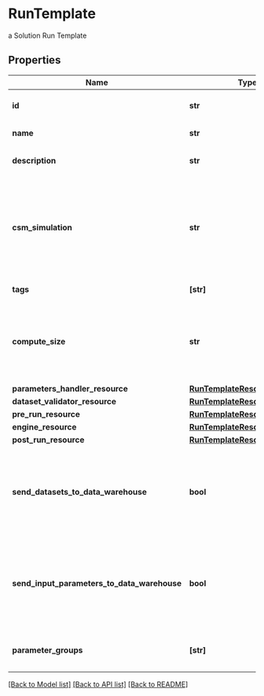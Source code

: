 # RunTemplate

a Solution Run Template

## Properties
Name | Type | Description | Notes
------------ | ------------- | ------------- | -------------
**id** | **str** | the Solution Run Template id | 
**name** | **str** | the Run Template name | 
**description** | **str** | the Run Template description | [optional] 
**csm_simulation** | **str** | the Cosmo Tech simulation name. This information is send to the Engine. Mandatory information if no Engine is defined | [optional] 
**tags** | **[str]** | the list of Run Template tags | [optional] 
**compute_size** | **str** | the compute size needed for this Run Template. Standard sizes are basic and highcpu. Default is basic | [optional] 
**parameters_handler_resource** | [**RunTemplateResourceStorage**](RunTemplateResourceStorage.md) |  | [optional] 
**dataset_validator_resource** | [**RunTemplateResourceStorage**](RunTemplateResourceStorage.md) |  | [optional] 
**pre_run_resource** | [**RunTemplateResourceStorage**](RunTemplateResourceStorage.md) |  | [optional] 
**engine_resource** | [**RunTemplateResourceStorage**](RunTemplateResourceStorage.md) |  | [optional] 
**post_run_resource** | [**RunTemplateResourceStorage**](RunTemplateResourceStorage.md) |  | [optional] 
**send_datasets_to_data_warehouse** | **bool** | whether or not the Datasets values are send to the DataWarehouse prior to Simulation Run | [optional]  if omitted the server will use the default value of True
**send_input_parameters_to_data_warehouse** | **bool** | whether or not the input parameters values are send to the DataWarehouse prior to Simulation Run | [optional]  if omitted the server will use the default value of True
**parameter_groups** | **[str]** | the ordered list of parameters groups for the Run Template | [optional] 

[[Back to Model list]](../README.md#documentation-for-models) [[Back to API list]](../README.md#documentation-for-api-endpoints) [[Back to README]](../README.md)


